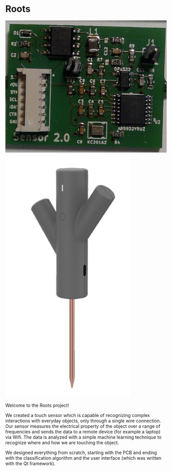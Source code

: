 # Roots

![alt text](https://github.com/Leopicchio/Roots/blob/main/PCB_roots.png?raw=true)
![alt text](https://github.com/Leopicchio/Roots/blob/main/sensor.png?raw=true)

Welcome to the Roots project! 

We created a touch sensor which is capable of recognizing complex interactions with everyday objects, only through a single wire connection. Our sensor measures the electrical property of the object over a range of frequencies and sends the data to a remote device (for example a laptop) via Wifi. The data is analyzed with a simple machine learning technique to recognize where and how we are touching the object.

We designed everything from scratch, starting with the PCB and ending with the classification algorithm and the user interface (which was written with the Qt framework).
